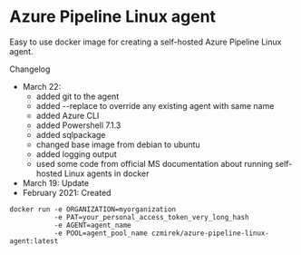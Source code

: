 # Azure Pipeline Linux agent

Easy to use docker image for creating a self-hosted Azure Pipeline Linux agent.

Changelog

- March 22:
  - added git to the agent
  - added --replace to override any existing agent with same name
  - added Azure CLI
  - added Powershell 7.1.3
  - added sqlpackage
  - changed base image from debian to ubuntu
  - added logging output
  - used some code from official MS documentation about running self-hosted Linux agents in docker
- March 19: Update
- February 2021: Created

```console
docker run -e ORGANIZATION=myorganization 
           -e PAT=your_personal_access_token_very_long_hash 
           -e AGENT=agent_name 
           -e POOL=agent_pool_name czmirek/azure-pipeline-linux-agent:latest
```
